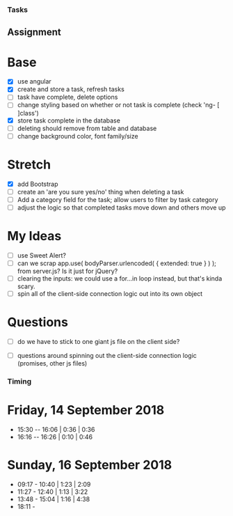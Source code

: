 
### Tasks

## Assignment

# Base
- [x] use angular
- [x] create and store a task, refresh tasks
- [ ] task have complete, delete options
- [ ] change styling based on whether or not task is complete (check 'ng- [ ]class')
- [x] store task complete in the database
- [ ] deleting should remove from table and database
- [ ] change background color, font family/size
# Stretch
- [x] add Bootstrap
- [ ] create an 'are you sure yes/no' thing when deleting a task
- [ ] Add a category field for the task; allow users to filter by task category
- [ ] adjust the logic so that completed tasks move down and others move up

# My Ideas

- [ ] use Sweet Alert?
- [ ] can we scrap app.use( bodyParser.urlencoded( { extended: true } ) ); from server.js? Is it just for jQuery?
- [ ] clearing the inputs: we could use a for...in loop instead, but that's kinda scary.
- [ ] spin all of the client-side connection logic out into its own object

# Questions
- [ ] do we have to stick to one giant js file on the client side?
- [ ] questions around spinning out the client-side connection logic (promises, other js files)


### Timing

# Friday, 14 September 2018
- 15:30 -- 16:06                | 0:36 | 0:36
- 16:16 -- 16:26                | 0:10 | 0:46

# Sunday, 16 September 2018
- 09:17 - 10:40                 | 1:23 | 2:09
- 11:27 - 12:40                 | 1:13 | 3:22
- 13:48 - 15:04                 | 1:16 | 4:38
- 18:11 - 